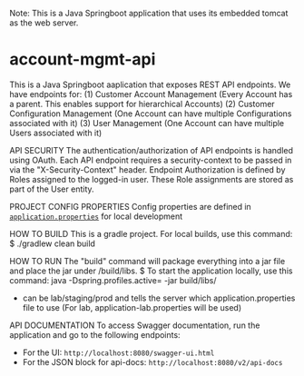 Note: This is a Java Springboot application that uses its embedded tomcat as the web server.

# account-mgmt-api
This is a Java Springboot aaplication that exposes REST API endpoints. We have endpoints for:
(1) Customer Account Management (Every Account has a parent. This enables support for hierarchical Accounts)
(2) Customer Configuration Management (One Account can have multiple Configurations associated with it)
(3) User Management (One Account can have multiple Users associated with it)

API SECURITY
The authentication/authorization of API endpoints is handled using OAuth.
Each API endpoint requires a security-context to be passed in via the "X-Security-Context" header.
Endpoint Authorization is defined by Roles assigned to the logged-in user. These Role assignments are stored as part of the User entity.

PROJECT CONFIG PROPERTIES
Config properties are defined in [`application.properties`](src/main/resources) for local development

HOW TO BUILD
This is a gradle project. For local builds, use this command:
$ ./gradlew clean build

HOW TO RUN
The "build" command will package everything into a jar file and place the jar under /build/libs.
$ To start the application locally, use this command:
java -Dspring.profiles.active=<env> -jar build/libs/<name-of-built-jar>
* <env> can be lab/staging/prod and tells the server which application.properties file to use
(For lab, application-lab.properties will be used)


API DOCUMENTATION
To access Swagger documentation, run the application and go to the following endpoints:
* For the UI: `http://localhost:8080/swagger-ui.html`
* For the JSON block for api-docs: `http://localhost:8080/v2/api-docs`
